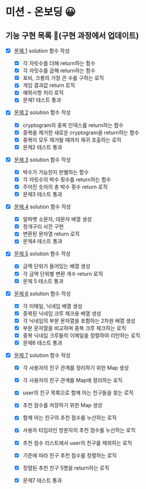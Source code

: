 # 미션 - 온보딩 😀

## 기능 구현 목록 🎯(구현 과정에서 업데이트)

- [x] [문제 1](docs/PROBLEM1.md) solution 함수 작성

  - [x] 각 자릿수를 더해 return하는 함수
  - [x] 각 자릿수를 곱해 return하는 함수
  - [x] 포비, 크롱의 가장 큰 수를 구하는 로직
  - [x] 게임 결과값 return 로직
  - [x] 예외사항 처리 로직
  - [x] 문제1 테스트 통과

- [x] [문제 2](docs/PROBLEM2.md) solution 함수 작성

  - [x] cryptogram의 중복 인덱스를 return하는 함수 
  - [x] 중복을 제거한 새로운 cryptogram을 return하는 함수 
  - [x] 중복이 모두 제거될 때까지 재귀 호출하는 로직
  - [x] 문제2 테스트 통과 

- [x] [문제 3](docs/PROBLEM3.md) solution 함수 작성

  - [x] 박수가 가능한지 판별하는 함수
  - [x] 각 자릿수의 박수 횟수를 return하는 함수
  - [x] 주어진 숫자의 총 박수 횟수 return 로직
  - [x] 문제3 테스트 통과

- [x] [문제 4](docs/PROBLEM4.md) solution 함수 작성

  - [x] 알파벳 소문자, 대문자 배열 생성
  - [x] 청개구리 사전 구현
  - [x] 변환된 문자열 return 로직
  - [x] 문제4 테스트 통과

- [x] [문제 5](docs/PROBLEM5.md) solution 함수 작성

  - [x] 금액 단위가 들어있는 배열 생성
  - [x] 각 금액 단위별 변환 개수 return 로직 
  - [x] 문제 5 테스트 통과

- [x] [문제 6](docs/PROBLEM6.md) solution 함수 작성

  - [x] 각 이메일, 닉네임 배열 생성 
  - [x] 중복된 닉네임 크루 체크용 배열 생성
  - [x] 각 닉네임의 부분 문자열을 포함하는 2차원 배열 생성
  - [x] 부분 문자열을 비교하며 중복 크루 체크하는 로직
  - [x] 중복 닉네임 크루들의 이메일을 정렬하여 리턴하는 로직
  - [x] 문제6 테스트 통과

- [x] [문제 7](docs/PROBLEM7.md) solution 함수 작성

  - [x] 각 사용자의 친구 관계를 정리하기 위한 Map 생성
  - [x] 각 사용자의 친구 관계를 Map에 정리하는 로직
  - [x] user의 친구 목록으로 함께 아는 친구들을 찾는 로직  
  - [x] 추천 점수를 저장하기 위한 Map 생성
  - [x] 함께 아는 친구의 추천 점수를 누산하는 로직
  - [x] 사용자 타임라인 방문자의 추천 점수를 누산하는 로직
  - [x] 추천 점수 리스트에서 user의 친구를 제외하는 로직
  - [x] 기준에 따라 친구 추천 점수를 정렬하는 로직 
  - [x] 정렬된 추천 친구 5명을 return하는 로직
  - [x] 문제7 테스트 통과
  
